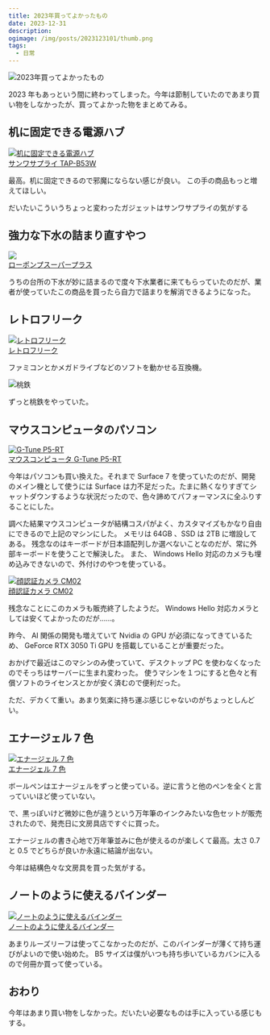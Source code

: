 ```yaml
---
title: 2023年買ってよかったもの
date: 2023-12-31
description:
ogimage: /img/posts/2023123101/thumb.png
tags:
  - 日常
---
```


![2023年買ってよかったもの](/img/posts/2023123101/thumb.png)

2023 年もあっという間に終わってしまった。今年は節制していたのであまり買い物をしなかったが、買ってよかった物をまとめてみる。

## 机に固定できる電源ハブ

[![机に固定できる電源ハブ](/img/posts/2023123101/power.png)<br>サンワサプライ TAP-B53W](https://www.amazon.co.jp/dp/B075M7MDX6?&_encoding=UTF8&tag=samidar-22&linkCode=ur2&linkId=e95ebfdac17828ca193a6f8142aeebde&camp=247&creative=1211)

最高。机に固定できるので邪魔にならない感じが良い。
この手の商品もっと増えてほしい。

だいたいこういうちょっと変わったガジェットはサンワサプライの気がする

## 強力な下水の詰まり直すやつ

<a href="https://amzn.asia/d/ieYsLFj" target="_blank">
  <img src="/img/posts/2023123101/pump.png"/><br>
  <div>ローポンプスーパープラス</div>
</a>

うちの台所の下水が妙に詰まるので度々下水業者に来てもらっていたのだが、業者が使っていたこの商品を買ったら自力で詰まりを解消できるようになった。

## レトロフリーク

[![レトロフリーク](/img/posts/2023123101/retro-freak.png)<br>レトロフリーク](https://www.cybergadget.co.jp/products/4544859100000.html)

ファミコンとかメガドライブなどのソフトを動かせる互換機。

![桃鉄](/img/posts/2023123101/gw.jpg)

ずっと桃鉄をやっていた。

## マウスコンピュータのパソコン

[![G-Tune P5-RT](/img/posts/2023123101/mouse-computer.jpg)<br>マウスコンピュータ G-Tune P5-RT](https://www.mouse-jp.co.jp/store/g/gg-tune-p5-rt/)

今年はパソコンも買い換えた。それまで Surface 7 を使っていたのだが、開発のメイン機として使うには Surface は力不足だった。たまに熱くなりすぎてシャットダウンするような状況だったので、色々諦めてパフォーマンスに全ふりすることにした。

調べた結果マウスコンピュータが結構コスパがよく、カスタマイズもかなり自由にできるので上記のマシンにした。
メモリは 64GB 、SSD は 2TB に増設してある。
残念なのはキーボードが日本語配列しか選べないことなのだが、常に外部キーボードを使うことで解決した。
また、 Windows Hello 対応のカメラも埋め込みできないので、外付けのやつを使っている。

[![顔認証カメラ CM02](/img/posts/2023123101/cm02-01.jpg)<br>顔認証カメラ CM02](https://www.mouse-jp.co.jp/store/g/gmouse-cm02/)

残念なことにこのカメラも販売終了したようだ。 Windows Hello 対応カメラとしては安くてよかったのだが……。

昨今、 AI 関係の開発も増えていて Nvidia の GPU が必須になってきているため、 GeForce RTX 3050 Ti GPU を搭載していることが重要だった。

おかげで最近はこのマシンのみ使っていて、デスクトップ PC を使わなくなったのでそっちはサーバーに生まれ変わった。
使うマシンを１つにすると色々と有償ソフトのライセンスとかが安く済むので便利だった。

ただ、デカくて重い。あまり気楽に持ち運ぶ感じじゃないのがちょっとしんどい。

## エナージェル 7 色

[![エナージェル 7 色](/img/posts/2023123101/energel.webp)<br>エナージェル 7 色](https://www.pentel.co.jp/news/20231004/)

ボールペンはエナージェルをずっと使っている。逆に言うと他のペンを全くと言っていいほど使っていない。

で、黒っぽいけど微妙に色が違うという万年筆のインクみたいな色セットが販売されたので、発売日に文房具店ですぐに買った。

エナージェルの書き心地で万年筆並みに色が使えるのが楽しくて最高。太さ 0.7 と 0.5 でどちらが良いか永遠に結論が出ない。

今年は結構色々な文房具を買った気がする。

## ノートのように使えるバインダー

[![ノートのように使えるバインダー](/img/posts/2023123101/note.jpg)<br>ノートのように使えるバインダー](https://www.kokuyo-st.co.jp/stationery/campus-notebinder/)

あまりルーズリーフは使ってこなかったのだが、このバインダーが薄くて持ち運びがよいので使い始めた。
B5 サイズは僕がいつも持ち歩いているカバンに入るので何冊か買って使っている。

## おわり

今年はあまり買い物をしなかった。だいたい必要なものは手に入っている感じもする。
